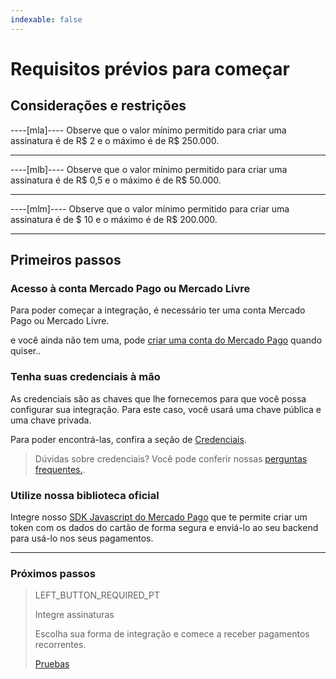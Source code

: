 ```yaml
---
indexable: false
---
```


# Requisitos prévios para começar

## Considerações e restrições

----[mla]----
Observe que o valor mínimo permitido para criar uma assinatura é de R$ 2 e o máximo é de R$ 250.000.

------------

----[mlb]----
Observe que o valor mínimo permitido para criar uma assinatura é de R$ 0,5 e o máximo é de R$ 50.000.

------------

----[mlm]----
Observe que o valor mínimo permitido para criar uma assinatura é de $ 10 e o máximo é de R$ 200.000.

------------

## Primeiros passos

### Acesso à conta Mercado Pago ou Mercado Livre
Para poder começar a integração, é necessário ter uma conta Mercado Pago ou Mercado Livre.

e você ainda não tem uma, pode <a href="https://www.mercadopago[FAKER][URL][DOMAIN]/" target="_blank">criar uma conta do Mercado Pago</a> quando quiser..

### Tenha suas credenciais à mão

As credenciais são as chaves que lhe fornecemos para que você possa configurar sua integração. Para este caso, você usará uma chave pública e uma chave privada.

Para poder encontrá-las, confira a seção de <a href="https://www.mercadopago[FAKER][URL][DOMAIN]/account/credentials/" target="_blank">Credenciais</a>.

>Dúvidas sobre credenciais? Você pode conferir nossas <a href="https://www.mercadopago[FAKER][URL][DOMAIN]/developers/es/support/" target="_blank">perguntas frequentes.</a>.


### Utilize nossa biblioteca oficial

Integre nosso  <a href="https://www.mercadopago[FAKER][URL][DOMAIN]/developers/es/guides/sdks/official/js/" target="_blank">SDK Javascript do Mercado Pago</a> que te permite criar um token com os dados do cartão de forma segura e enviá-lo ao seu backend para usá-lo nos seus pagamentos.


------------
### Próximos passos
> LEFT_BUTTON_REQUIRED_PT
>
> Integre assinaturas
>
> Escolha sua forma de integração e comece a receber pagamentos recorrentes.
>
> [Pruebas](http://www.mercadopago[FAKER][URL][DOMAIN]/developers/es/guides/online-payments/subscriptions/integration/)
